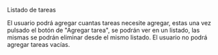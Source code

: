 Listado de tareas

El usuario podrá agregar cuantas tareas necesite agregar,
estas una vez pulsado el botón de "Agregar tarea", se
podrán ver en un listado, las mismas se podrán eliminar
desde el mismo listado.
El usuario no podrá agregar tareas vacías.

